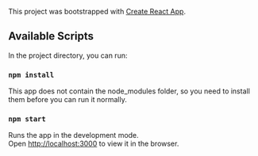 This project was bootstrapped with [Create React App](https://github.com/facebook/create-react-app).

## Available Scripts

In the project directory, you can run:

### `npm install`

This app does not contain the node_modules folder, so you need to install them before you can run it normally.

### `npm start`

Runs the app in the development mode.<br>
Open [http://localhost:3000](http://localhost:3000) to view it in the browser.




